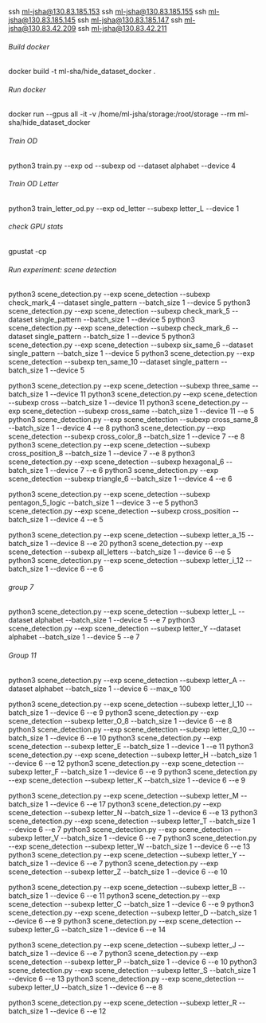 
ssh ml-jsha@130.83.185.153
ssh ml-jsha@130.83.185.155
ssh ml-jsha@130.83.185.145
ssh ml-jsha@130.83.185.147
ssh ml-jsha@130.83.42.209
ssh ml-jsha@130.83.42.211

###### Build docker

docker build -t ml-sha/hide_dataset_docker .

###### Run docker

docker run --gpus all -it -v /home/ml-jsha/storage:/root/storage --rm ml-sha/hide_dataset_docker

###### Train OD

python3 train.py --exp od --subexp od --dataset alphabet --device 4

###### Train OD Letter

python3 train_letter_od.py --exp od_letter --subexp letter_L --device 1

###### check GPU stats
gpustat -cp

###### Run experiment: scene detection
python3 scene_detection.py --exp scene_detection --subexp check_mark_4 --dataset single_pattern --batch_size 1 --device 5
python3 scene_detection.py --exp scene_detection --subexp check_mark_5 --dataset single_pattern --batch_size 1 --device 5
python3 scene_detection.py --exp scene_detection --subexp check_mark_6 --dataset single_pattern --batch_size 1 --device 5
python3 scene_detection.py --exp scene_detection --subexp six_same_6 --dataset single_pattern --batch_size 1 --device 5
python3 scene_detection.py --exp scene_detection --subexp ten_same_10 --dataset single_pattern --batch_size 1 --device 5

python3 scene_detection.py --exp scene_detection --subexp three_same --batch_size 1 --device 11
python3 scene_detection.py --exp scene_detection --subexp cross --batch_size 1 --device 11
python3 scene_detection.py --exp scene_detection --subexp cross_same --batch_size 1 --device 11 --e 5
python3 scene_detection.py --exp scene_detection --subexp cross_same_8 --batch_size 1 --device 4 --e 8
python3 scene_detection.py --exp scene_detection --subexp cross_color_8 --batch_size 1 --device 7 --e 8
python3 scene_detection.py --exp scene_detection --subexp cross_position_8 --batch_size 1 --device 7 --e 8
python3 scene_detection.py --exp scene_detection --subexp hexagonal_6 --batch_size 1 --device 7 --e 6
python3 scene_detection.py --exp scene_detection --subexp triangle_6 --batch_size 1 --device 4 --e 6

python3 scene_detection.py --exp scene_detection --subexp pentagon_5_logic --batch_size 1 --device 3 --e 5
python3 scene_detection.py --exp scene_detection --subexp cross_position --batch_size 1 --device 4 --e 5

python3 scene_detection.py --exp scene_detection --subexp letter_a_15 --batch_size 1 --device 8 --e 20
python3 scene_detection.py --exp scene_detection --subexp all_letters --batch_size 1 --device 6 --e 5
python3 scene_detection.py --exp scene_detection --subexp letter_i_12 --batch_size 1 --device 6 --e 6


###### group 7
python3 scene_detection.py --exp scene_detection --subexp letter_L --dataset alphabet --batch_size 1 --device 5 --e 7
python3 scene_detection.py --exp scene_detection --subexp letter_Y --dataset alphabet --batch_size 1 --device 5 --e 7

###### Group 11
python3 scene_detection.py --exp scene_detection --subexp letter_A --dataset alphabet --batch_size 1 --device 6 --max_e 100


python3 scene_detection.py --exp scene_detection --subexp letter_I_10 --batch_size 1 --device 6 --e 9
python3 scene_detection.py --exp scene_detection --subexp letter_O_8 --batch_size 1 --device 6 --e 8
python3 scene_detection.py --exp scene_detection --subexp letter_Q_10 --batch_size 1 --device 6 --e 10
python3 scene_detection.py --exp scene_detection --subexp letter_E --batch_size 1 --device 1 --e 11
python3 scene_detection.py --exp scene_detection --subexp letter_H --batch_size 1 --device 6 --e 12
python3 scene_detection.py --exp scene_detection --subexp letter_F --batch_size 1 --device 6 --e 9
python3 scene_detection.py --exp scene_detection --subexp letter_K --batch_size 1 --device 6 --e 9

python3 scene_detection.py --exp scene_detection --subexp letter_M --batch_size 1 --device 6 --e 17
python3 scene_detection.py --exp scene_detection --subexp letter_N --batch_size 1 --device 6 --e 13
python3 scene_detection.py --exp scene_detection --subexp letter_T --batch_size 1 --device 6 --e 7
python3 scene_detection.py --exp scene_detection --subexp letter_V --batch_size 1 --device 6 --e 7
python3 scene_detection.py --exp scene_detection --subexp letter_W --batch_size 1 --device 6 --e 13
python3 scene_detection.py --exp scene_detection --subexp letter_Y --batch_size 1 --device 6 --e 7
python3 scene_detection.py --exp scene_detection --subexp letter_Z --batch_size 1 --device 6 --e 10

python3 scene_detection.py --exp scene_detection --subexp letter_B --batch_size 1 --device 6 --e 11
python3 scene_detection.py --exp scene_detection --subexp letter_C --batch_size 1 --device 6 --e 9
python3 scene_detection.py --exp scene_detection --subexp letter_D --batch_size 1 --device 6 --e 9
python3 scene_detection.py --exp scene_detection --subexp letter_G --batch_size 1 --device 6 --e 14

python3 scene_detection.py --exp scene_detection --subexp letter_J --batch_size 1 --device 6 --e 7
python3 scene_detection.py --exp scene_detection --subexp letter_P --batch_size 1 --device 6 --e 10
python3 scene_detection.py --exp scene_detection --subexp letter_S --batch_size 1 --device 6 --e 13
python3 scene_detection.py --exp scene_detection --subexp letter_U --batch_size 1 --device 6 --e 8

python3 scene_detection.py --exp scene_detection --subexp letter_R --batch_size 1 --device 6 --e 12







